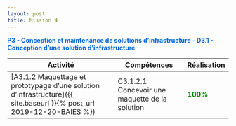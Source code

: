```yaml
---
layout: post
title: Mission 4
---
```



<span style="color:#0366d6"><strong>P3 - Conception et maintenance de solutions d’infrastructure - D3.1 - Conception d’une solution d’infrastructure</strong></span>

| Activité | Compétences | Réalisation |
|----------|-------------|-------------|
|[A3.1.2 Maquettage et prototypage d’une solution d’infrastructure]({{ site.baseurl }}{% post_url 2019-12-20-BAIES %}) | C3.1.2.1 Concevoir une maquette de la solution| <span style="color:green"><strong>100%</strong></span> |
